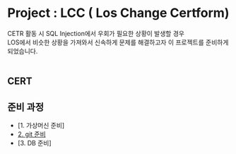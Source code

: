 # Project : LCC ( Los Change Certform)
CETR 활동 시 SQL Injection에서 우회가 필요한 상황이 발생할 경우<br>
LOS에서 비슷한 상황을 가져와서 신속하게 문제를 해결하고자 이 프로젝트를 준비하게 되었습니다.<br>
<br>

## CERT

## 준비 과정
* [1. 가상머신 준비]<br>
* [2. git 준비](process/ready_git.md)<br>
* [3. DB 준비]<br>
